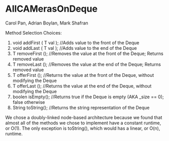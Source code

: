 # AllCAMerasOnDeque

Carol Pan, Adrian Boylan, Mark Shafran

Method Selection Choices:

1. void addFirst ( T val ); //Adds value to the front of the Deque
2. void addLast ( T val ); //Adds value to the end of the Deque
3. T removeFirst (); //Removes the value at the front of the Deque; Returns removed value
4. T removeLast (); //Removes the value at the end of the Deque; Returns removed value
5. T offerFirst (); //Returns the value at the front of the Deque, without modifying the Deque
6. T offerLast (); //Returns the value at the end of the Deque, without modifying the Deque
7. boolen isEmpty(); //Returns true if the Deque is empty  (AKA \_size == 0); false otherwise
8. String toString(); //Returns the string representation of the Deque

We chose a doubly-linked node-based architecture because we found that almost all of the methods we chose to implement have a  constant runtime, or O(1). The only exception is toString(), which would has a linear, or O(n), runtime.
